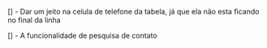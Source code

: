 [] - Dar um jeito na celula de telefone da tabela, já que ela não esta ficando no final da linha

[] - A funcionalidade de pesquisa de contato